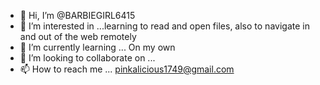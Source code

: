 - 👋 Hi, I’m @BARBIEGIRL6415
- 👀 I’m interested in ...learning to read and open files, also to navigate in and out of the web remotely
- 🌱 I’m currently learning ... On my own
- 💞️ I’m looking to collaborate on ...
- 📫 How to reach me ... pinkalicious1749@gmail.com

<!---
BARBIEGIRL6415/BARBIEGIRL6415 is a ✨ special ✨ repository because its `README.md` (this file) appears on your GitHub profile.
You can click the Preview link to take a look at your changes.
--->
